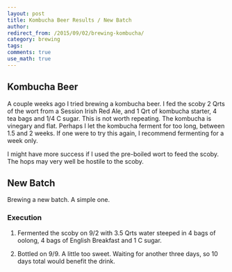 ```yaml
---
layout: post
title: Kombucha Beer Results / New Batch
author:
redirect_from: /2015/09/02/brewing-kombucha/
category: brewing
tags: 
comments: true
use_math: true
---
```


## Kombucha Beer

A couple weeks ago I tried brewing a kombucha beer. I fed the scoby 2 Qrts of
the wort from a Session Irish Red Ale, and 1 Qrt of kombucha starter, 4 tea
bags and 1/4 C sugar. This is not worth repeating. The kombucha is vinegary and
flat. Perhaps I let the kombucha ferment for too long, between 1.5 and 2
weeks.  If one were to try this again, I recommend fermenting for a week only.

I might have more success if I used the pre-boiled wort to feed the scoby. The
hops may very well be hostile to the scoby.

## New Batch

Brewing a new batch. A simple one.

### Execution

1. Fermented the scoby on 9/2 with 3.5 Qrts water steeped in 4 bags of
   oolong, 4 bags of English Breakfast and 1 C sugar. 

2. Bottled on 9/9. A little too sweet. Waiting for another three days, so 10
   days total would benefit the drink.




